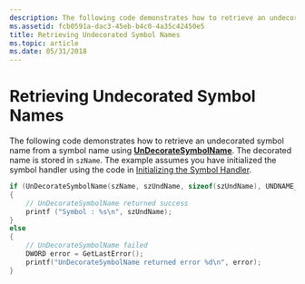 ```yaml
---
description: The following code demonstrates how to retrieve an undecorated symbol name from a symbol name using UnDecorateSymbolName.
ms.assetid: fcb0591a-dac3-45eb-b4c0-4a35c42450e5
title: Retrieving Undecorated Symbol Names
ms.topic: article
ms.date: 05/31/2018
---
```


# Retrieving Undecorated Symbol Names

The following code demonstrates how to retrieve an undecorated symbol name from a symbol name using [**UnDecorateSymbolName**](/windows/desktop/api/Dbghelp/nf-dbghelp-undecoratesymbolname). The decorated name is stored in `szName`. The example assumes you have initialized the symbol handler using the code in [Initializing the Symbol Handler](initializing-the-symbol-handler.md).


```C++
if (UnDecorateSymbolName(szName, szUndName, sizeof(szUndName), UNDNAME_COMPLETE))
{
    // UnDecorateSymbolName returned success
    printf ("Symbol : %s\n", szUndName);
}
else
{
    // UnDecorateSymbolName failed
    DWORD error = GetLastError();
    printf("UnDecorateSymbolName returned error %d\n", error);
}
```



 

 



